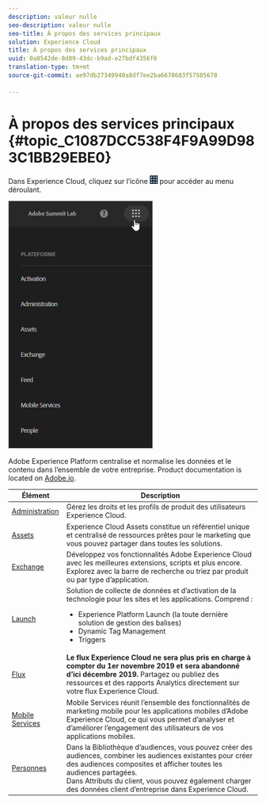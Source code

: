 ```yaml
---
description: valeur nulle
seo-description: valeur nulle
seo-title: À propos des services principaux
solution: Experience Cloud
title: À propos des services principaux
uuid: 0a8542de-8d89-43dc-b9ad-e27bdf4356f6
translation-type: tm+mt
source-git-commit: ae97db27349940a8df7ee2ba6678683f57585678

---
```



# À propos des services principaux {#topic_C1087DCC538F4F9A99D983C1BB29EBE0}

Dans Experience Cloud, cliquez sur l’icône ![](assets/menu-icon.png) pour accéder au menu déroulant.

![](assets/experience-cloud-core-services.png)

Adobe Experience Platform centralise et normalise les données et le contenu dans l’ensemble de votre entreprise. Product documentation is located on [Adobe.io](https://www.adobe.io/apis/experienceplatform/home/services.html).

| Élément | Description |
|--- |--- |
| [Administration](admin-getting-started/admin-getting-started.md) | Gérez les droits et les profils de produit des utilisateurs Experience Cloud. |
| [Assets](experience-cloud-assets/experience-cloud-assets.md) | Experience Cloud Assets constitue un référentiel unique et centralisé de ressources prêtes pour le marketing que vous pouvez partager dans toutes les solutions. |
| [Exchange](https://experiencecloud.adobeexchange.com/) | Développez vos fonctionnalités Adobe Experience Cloud avec les meilleures extensions, scripts et plus encore. Explorez avec la barre de recherche ou triez par produit ou par type d’application. |
| [Launch](activation/activation.md) | Solution de collecte de données et d’activation de la technologie pour les sites et les applications. Comprend :<ul><li>Experience Platform Launch (la toute dernière solution de gestion des balises)</li><li>Dynamic Tag Management</li><li>Triggers</li></ul> |
| [Flux](feed.md) | **Le flux Experience Cloud ne sera plus pris en charge à compter du 1er novembre 2019 et sera abandonné d’ici décembre 2019.** Partagez ou publiez des ressources et des rapports Analytics directement sur votre flux Experience Cloud. |
| [Mobile Services](https://docs.adobe.com/content/help/en/mobile-services/using/home.html) | Mobile Services réunit l’ensemble des fonctionnalités de marketing mobile pour les applications mobiles d’Adobe Experience Cloud, ce qui vous permet d’analyser et d’améliorer l’engagement des utilisateurs de vos applications mobiles. |
| [Personnes](audience-library/audience-library.md) | Dans la Bibliothèque d’audiences, vous pouvez créer des audiences, combiner les audiences existantes pour créer des audiences composites et afficher toutes les audiences partagées.<br>Dans Attributs du client, vous pouvez également charger des données client d’entreprise dans Experience Cloud. |
